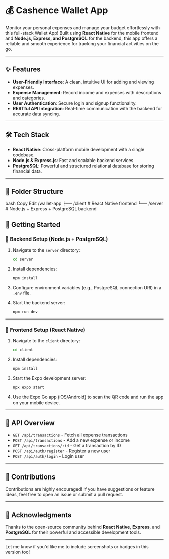 # 💰 Cashence Wallet App

Monitor your personal expenses and manage your budget effortlessly with this full-stack Wallet App! Built using **React Native** for the mobile frontend and **Node.js, Express, and PostgreSQL** for the backend, this app offers a reliable and smooth experience for tracking your financial activities on the go.

---

## ✨ Features

* **User-Friendly Interface**: A clean, intuitive UI for adding and viewing expenses.
* **Expense Management**: Record income and expenses with descriptions and categories.
* **User Authentication**: Secure login and signup functionality.
* **RESTful API Integration**: Real-time communication with the backend for accurate data syncing.

---

## 🛠️ Tech Stack

* **React Native**: Cross-platform mobile development with a single codebase.
* **Node.js & Express.js**: Fast and scalable backend services.
* **PostgreSQL**: Powerful and structured relational database for storing financial data.

---

## 📁 Folder Structure
bash
Copy
Edit
/wallet-app
  ├── /client             # React Native frontend
  └── /server             # Node.js + Express + PostgreSQL backend

## 🚀 Getting Started

### 🔧 Backend Setup (Node.js + PostgreSQL)

1. Navigate to the `server` directory:

   ```bash
   cd server
   ```
2. Install dependencies:

   ```bash
   npm install
   ```
3. Configure environment variables (e.g., PostgreSQL connection URI) in a `.env` file.
4. Start the backend server:

   ```bash
   npm run dev
   ```

---

### 📱 Frontend Setup (React Native)

1. Navigate to the `client` directory:

   ```bash
   cd client
   ```
2. Install dependencies:

   ```bash
   npm install
   ```
3. Start the Expo development server:

   ```bash
   npx expo start
   ```
4. Use the Expo Go app (iOS/Android) to scan the QR code and run the app on your mobile device.

---

## 🔗 API Overview

* `GET /api/transactions` - Fetch all expense transactions
* `POST /api/transactions` - Add a new expense or income
* `GET /api/transactions/:id` - Get a transaction by ID
* `POST /api/auth/register` - Register a new user
* `POST /api/auth/login` - Login user

---

## 🤝 Contributions

Contributions are highly encouraged! If you have suggestions or feature ideas, feel free to open an issue or submit a pull request.

---

## 🙌 Acknowledgments

Thanks to the open-source community behind **React Native**, **Express**, and **PostgreSQL** for their powerful and accessible development tools.

---

Let me know if you'd like me to include screenshots or badges in this version too!
